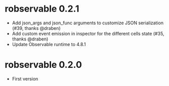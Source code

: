 # robservable 0.2.1

* Add json_args and json_func arguments to customize JSON serialization (#39, thanks @draben)
* Add custom event emission in inspector for the different cells state (#35, thanks @draben)
* Update Observable runtime to 4.8.1

# robservable 0.2.0

* First version

